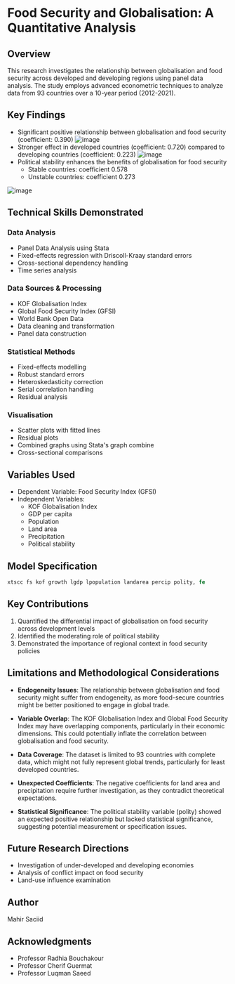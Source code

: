 # Food Security and Globalisation: A Quantitative Analysis

## Overview
This research investigates the relationship between globalisation and food security across developed and developing regions using panel data analysis. The study employs advanced econometric techniques to analyze data from 93 countries over a 10-year period (2012-2021).

## Key Findings
- Significant positive relationship between globalisation and food security (coefficient: 0.390)
![image](https://github.com/user-attachments/assets/f253fc9e-6412-488c-ad62-2d0e4265083e)
- Stronger effect in developed countries (coefficient: 0.720) compared to developing countries (coefficient: 0.223)
![image](https://github.com/user-attachments/assets/9854096e-4c22-473b-9855-5685ddf2772a)
- Political stability enhances the benefits of globalisation for food security
  - Stable countries: coefficient 0.578
  - Unstable countries: coefficient 0.273

![image](https://github.com/user-attachments/assets/79027883-0cc4-4ebf-a745-42479a8d0295)

## Technical Skills Demonstrated
### Data Analysis
- Panel Data Analysis using Stata
- Fixed-effects regression with Driscoll-Kraay standard errors
- Cross-sectional dependency handling
- Time series analysis

### Data Sources & Processing
- KOF Globalisation Index
- Global Food Security Index (GFSI)
- World Bank Open Data
- Data cleaning and transformation
- Panel data construction

### Statistical Methods
- Fixed-effects modelling
- Robust standard errors
- Heteroskedasticity correction
- Serial correlation handling
- Residual analysis

### Visualisation
- Scatter plots with fitted lines
- Residual plots
- Combined graphs using Stata's graph combine
- Cross-sectional comparisons

## Variables Used
- Dependent Variable: Food Security Index (GFSI)
- Independent Variables:
  - KOF Globalisation Index
  - GDP per capita
  - Population
  - Land area
  - Precipitation
  - Political stability

## Model Specification
```stata
xtscc fs kof growth lgdp lpopulation landarea percip polity, fe
```

## Key Contributions
1. Quantified the differential impact of globalisation on food security across development levels
2. Identified the moderating role of political stability
3. Demonstrated the importance of regional context in food security policies

## Limitations and Methodological Considerations
- **Endogeneity Issues**: The relationship between globalisation and food security might suffer from endogeneity, as more food-secure countries might be better positioned to engage in global trade.

- **Variable Overlap**: The KOF Globalisation Index and Global Food Security Index may have overlapping components, particularly in their economic dimensions. This could potentially inflate the correlation between globalisation and food security.

- **Data Coverage**: The dataset is limited to 93 countries with complete data, which might not fully represent global trends, particularly for least developed countries.

- **Unexpected Coefficients**: The negative coefficients for land area and precipitation require further investigation, as they contradict theoretical expectations.

- **Statistical Significance**: The political stability variable (polity) showed an expected positive relationship but lacked statistical significance, suggesting potential measurement or specification issues.

## Future Research Directions
- Investigation of under-developed and developing economies
- Analysis of conflict impact on food security
- Land-use influence examination

## Author
Mahir Saciid

## Acknowledgments
- Professor Radhia Bouchakour
- Professor Cherif Guermat
- Professor Luqman Saeed

